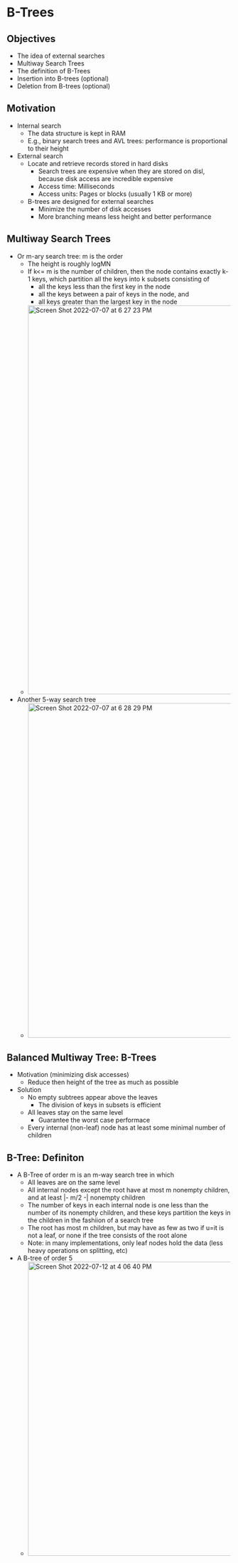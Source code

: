 # B-Trees
## Objectives
* The idea of external searches
* Multiway Search Trees
* The definition of B-Trees
* Insertion into B-trees (optional)
* Deletion from B-trees (optional)
## Motivation
* Internal search
  - The data structure is kept in RAM
  - E.g., binary search trees and AVL trees: performance is proportional to their height
* External search
  - Locate and retrieve records stored in hard disks
    - Search trees are expensive when they are stored on disl, because disk access are incredible expensive
    - Access time: Milliseconds
    - Access units: Pages or blocks (usually 1 KB or more)
  - B-trees are designed for external searches
    - Minimize the number of disk accesses
    - More branching means less height and better performance

## Multiway Search Trees
* Or m-ary search tree: m is the order
  - The height is roughly logMN
  - If k<= m is the number of children, then the node contains exactly k-1 keys, which partition all the keys into k subsets consisting of
    - all the keys less than the first key in the node
    - all the keys between a pair of keys in the node, and
    - all keys greater than the largest key in the node
  - <img width="873" alt="Screen Shot 2022-07-07 at 6 27 23 PM" src="https://user-images.githubusercontent.com/89602311/177887776-1c9c7a17-ed7c-4642-883e-dfb83bb67348.png">
* Another 5-way search tree
  - <img width="751" alt="Screen Shot 2022-07-07 at 6 28 29 PM" src="https://user-images.githubusercontent.com/89602311/177887869-af47418b-239d-45c8-8f7f-a6f5263a6fc0.png">
## Balanced Multiway Tree: B-Trees
* Motivation (minimizing disk accesses)
  - Reduce then height of the tree as much as possible
* Solution 
  - No empty subtrees appear above the leaves
    - The division of keys in subsets is efficient
  - All leaves stay on the same level
    - Guarantee the worst case performace
  - Every internal (non-leaf) node has at least some minimal number of children
## B-Tree: Definiton
* A B-Tree of order m is an m-way search tree in which
  - All leaves are on the same level
  - All internal nodes except the root have at most m nonempty children, and at least |- m/2 -| nonempty children
  - The number of keys in each internal node is one less than the number of its nonempty children, and these keys partition the keys in the children in the fashiion of a search tree
  - The root has most m children, but may have as few as two if u=it is not a leaf, or none if the tree consists of the root alone
  - Note: in many implementations, only leaf nodes hold the data (less heavy operations on splitting, etc)
* A B-tree of order 5
  - <img width="660" alt="Screen Shot 2022-07-12 at 4 06 40 PM" src="https://user-images.githubusercontent.com/89602311/178595361-db98fdae-56c7-46ee-965b-d70c8e37303a.png">

  
